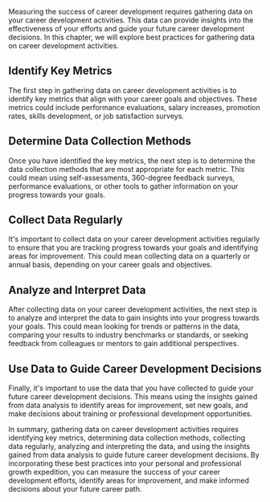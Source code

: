 
Measuring the success of career development requires gathering data on your career development activities. This data can provide insights into the effectiveness of your efforts and guide your future career development decisions. In this chapter, we will explore best practices for gathering data on career development activities.

Identify Key Metrics
--------------------

The first step in gathering data on career development activities is to identify key metrics that align with your career goals and objectives. These metrics could include performance evaluations, salary increases, promotion rates, skills development, or job satisfaction surveys.

Determine Data Collection Methods
---------------------------------

Once you have identified the key metrics, the next step is to determine the data collection methods that are most appropriate for each metric. This could mean using self-assessments, 360-degree feedback surveys, performance evaluations, or other tools to gather information on your progress towards your goals.

Collect Data Regularly
----------------------

It's important to collect data on your career development activities regularly to ensure that you are tracking progress towards your goals and identifying areas for improvement. This could mean collecting data on a quarterly or annual basis, depending on your career goals and objectives.

Analyze and Interpret Data
--------------------------

After collecting data on your career development activities, the next step is to analyze and interpret the data to gain insights into your progress towards your goals. This could mean looking for trends or patterns in the data, comparing your results to industry benchmarks or standards, or seeking feedback from colleagues or mentors to gain additional perspectives.

Use Data to Guide Career Development Decisions
----------------------------------------------

Finally, it's important to use the data that you have collected to guide your future career development decisions. This means using the insights gained from data analysis to identify areas for improvement, set new goals, and make decisions about training or professional development opportunities.

In summary, gathering data on career development activities requires identifying key metrics, determining data collection methods, collecting data regularly, analyzing and interpreting the data, and using the insights gained from data analysis to guide future career development decisions. By incorporating these best practices into your personal and professional growth expedition, you can measure the success of your career development efforts, identify areas for improvement, and make informed decisions about your future career path.
